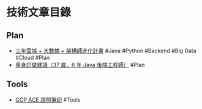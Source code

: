 # 技術文章目錄

## Plan
- [三年雲端 + 大數據 + 架構師進化計畫](plan/3year_architect_plan)   #Java #Python  #Backend #Big Data #Cloud #Plan
- [量身訂做建議（37 歲，6 年 Java 後端工程師）](plan/architect_customized_analysis) #Plan

## Tools
- [GCP ACE 證照筆記](tools/md2blogger-guide) #Tools

